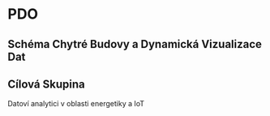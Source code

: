 # PDO



## Schéma Chytré Budovy a Dynamická Vizualizace Dat




## Cílová Skupina

Datoví analytici v oblasti energetiky a IoT
